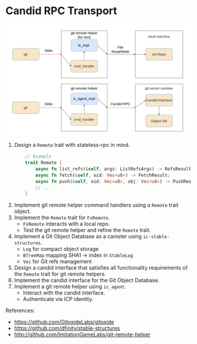 # Candid RPC Transport

![Git Remote Helper](images/git-remote-helper.jpg)

 1. Design a `Remote` trait with stateless-rpc in mind.
	```rust
	    // Example
		trait Remote {
			async fn list_refs(&self, args: ListRefsArgs) -> RefsResult;
			async fn fetch(&self, oid: Vec<u8>) -> FetchResult;
			async fn push(&self, oid: Vec<u8>, obj: Vec<u8>) -> PushResult;
			// ...
		}
	```
 2. Implement git remote helper command handlers using a `Remote` trait object.
 3. Implement the `Remote` trait for `FsRemote`. 
	 - `FsRemote` interacts with a local repo. 
	 -  Test the git remote helper and  refine the `Remote` trait.
 4. Implement a Git Object Database as a canister using `ic-stable-structures`.
	 - `Log` for compact object storage
	 - `BTreeMap` mapping SHA1 -> index in `StableLog`
	 - `Vec` for Git refs management
 5. Design a candid interface that satisfies all functionality requirements of the `Remote` trait for git remote helpers.
 6. Implement the candid interface for the Git Object Database.
 7. Implement  a git remote helper using `ic_agent`.
	 - Interact with the candid interface.
	 - Authenticate via ICP identity.

References:
 - https://github.com/GitoxideLabs/gitoxide
 - https://github.com/dfinity/stable-structures
 - http://github.com/ImitationGameLabs/git-remote-helper
